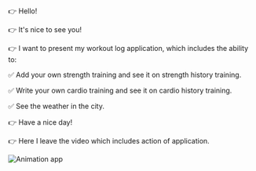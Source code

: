 👉 Hello!

👉 It's nice to see you!

👉 I want to present my workout log application, which includes the ability to:

✅ Add your own strength training and see it on strength history training.

✅ Write your own cardio training and see it on cardio history training.

✅ See the weather in the city.

👉 Have a nice day!

👉 Here I leave the video which includes action of application.  

![Animation app](https://github.com/hubertgredzinski/workout_log/assets/100992112/99791850-66b8-4a82-8efb-0c6ba1e66fdb)




